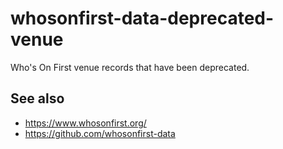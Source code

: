 # whosonfirst-data-deprecated-venue

Who's On First venue records that have been deprecated.

## See also

* https://www.whosonfirst.org/
* https://github.com/whosonfirst-data